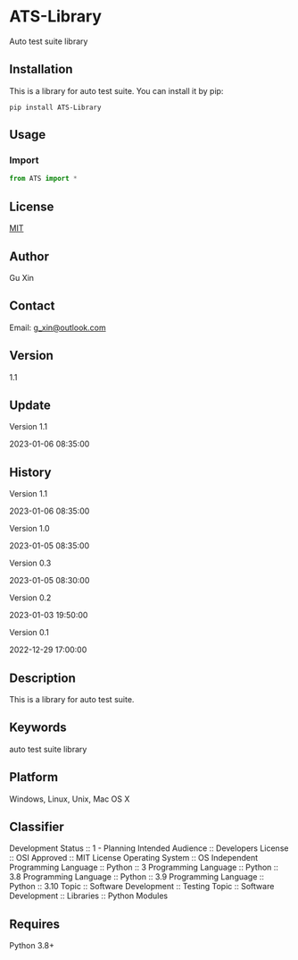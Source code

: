 # ATS-Library
Auto test suite library
## Installation
This is a library for auto test suite.
You can install it by pip:
```shell
pip install ATS-Library
```
## Usage
### Import
```python
from ATS import *
```

## License
[MIT](https://choosealicense.com/licenses/mit/)

## Author
Gu Xin

## Contact

Email: g_xin@outlook.com

## Version
1.1

## Update
Version 1.1

2023-01-06 08:35:00

## History
Version 1.1

2023-01-06 08:35:00

Version 1.0

2023-01-05 08:35:00

Version 0.3

2023-01-05 08:30:00

Version 0.2

2023-01-03 19:50:00

Version 0.1

2022-12-29 17:00:00

## Description
This is a library for auto test suite.

## Keywords
auto test suite library

## Platform
Windows, Linux, Unix, Mac OS X

## Classifier
Development Status :: 1 - Planning
Intended Audience :: Developers
License :: OSI Approved :: MIT License
Operating System :: OS Independent
Programming Language :: Python :: 3
Programming Language :: Python :: 3.8
Programming Language :: Python :: 3.9
Programming Language :: Python :: 3.10
Topic :: Software Development :: Testing
Topic :: Software Development :: Libraries :: Python Modules

## Requires
Python 3.8+
